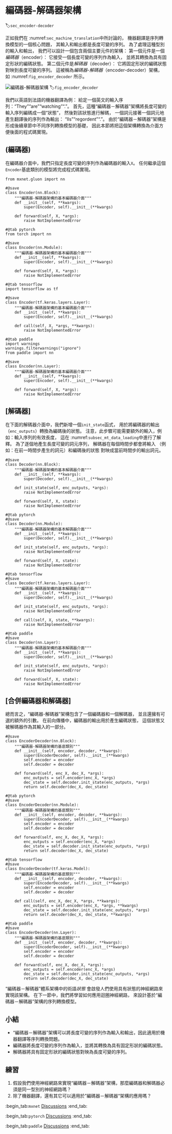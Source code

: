 # 編碼器-解碼器架構
:label:`sec_encoder-decoder`

正如我們在 :numref:`sec_machine_translation`中所討論的，
機器翻譯是序列轉換模型的一個核心問題，
其輸入和輸出都是長度可變的序列。
為了處理這種型別的輸入和輸出，
我們可以設計一個包含兩個主要元件的架構：
第一個元件是一個*編碼器*（encoder）：
它接受一個長度可變的序列作為輸入，
並將其轉換為具有固定形狀的編碼狀態。
第二個元件是*解碼器*（decoder）：
它將固定形狀的編碼狀態對映到長度可變的序列。
這被稱為*編碼器-解碼器*（encoder-decoder）架構，
如 :numref:`fig_encoder_decoder` 所示。

![編碼器-解碼器架構](../img/encoder-decoder.svg)
:label:`fig_encoder_decoder`

我們以英語到法語的機器翻譯為例：
給定一個英文的輸入序列：“They”“are”“watching”“.”。
首先，這種“編碼器－解碼器”架構將長度可變的輸入序列編碼成一個“狀態”，
然後對該狀態進行解碼，
一個詞元接著一個詞元地產生翻譯後的序列作為輸出：
“Ils”“regordent”“.”。
由於“編碼器－解碼器”架構是形成後續章節中不同序列轉換模型的基礎，
因此本節將把這個架構轉換為介面方便後面的程式碼實現。

## (**編碼器**)

在編碼器介面中，我們只指定長度可變的序列作為編碼器的輸入`X`。
任何繼承這個`Encoder`基底類別的模型將完成程式碼實現。

```{.python .input}
from mxnet.gluon import nn

#@save
class Encoder(nn.Block):
    """編碼器-解碼器架構的基本編碼器介面"""
    def __init__(self, **kwargs):
        super(Encoder, self).__init__(**kwargs)

    def forward(self, X, *args):
        raise NotImplementedError
```

```{.python .input}
#@tab pytorch
from torch import nn

#@save
class Encoder(nn.Module):
    """編碼器-解碼器架構的基本編碼器介面"""
    def __init__(self, **kwargs):
        super(Encoder, self).__init__(**kwargs)

    def forward(self, X, *args):
        raise NotImplementedError
```

```{.python .input}
#@tab tensorflow
import tensorflow as tf

#@save
class Encoder(tf.keras.layers.Layer):
    """編碼器-解碼器架構的基本編碼器介面"""
    def __init__(self, **kwargs):
        super(Encoder, self).__init__(**kwargs)

    def call(self, X, *args, **kwargs):
        raise NotImplementedError
```

```{.python .input}
#@tab paddle
import warnings
warnings.filterwarnings("ignore")
from paddle import nn

#@save
class Encoder(nn.Layer):
    """編碼器-解碼器架構的基本編碼器介面"""
    def __init__(self, **kwargs):
        super(Encoder, self).__init__(**kwargs)

    def forward(self, X, *args):
        raise NotImplementedError
```

## [**解碼器**]

在下面的解碼器介面中，我們新增一個`init_state`函式，
用於將編碼器的輸出（`enc_outputs`）轉換為編碼後的狀態。
注意，此步驟可能需要額外的輸入，例如：輸入序列的有效長度，
這在 :numref:`subsec_mt_data_loading`中進行了解釋。
為了逐個地產生長度可變的詞元序列，
解碼器在每個時間步都會將輸入
（例如：在前一時間步產生的詞元）和編碼後的狀態
對映成當前時間步的輸出詞元。

```{.python .input}
#@save
class Decoder(nn.Block):
    """編碼器-解碼器架構的基本解碼器介面"""
    def __init__(self, **kwargs):
        super(Decoder, self).__init__(**kwargs)

    def init_state(self, enc_outputs, *args):
        raise NotImplementedError

    def forward(self, X, state):
        raise NotImplementedError
```

```{.python .input}
#@tab pytorch
#@save
class Decoder(nn.Module):
    """編碼器-解碼器架構的基本解碼器介面"""
    def __init__(self, **kwargs):
        super(Decoder, self).__init__(**kwargs)

    def init_state(self, enc_outputs, *args):
        raise NotImplementedError

    def forward(self, X, state):
        raise NotImplementedError
```

```{.python .input}
#@tab tensorflow
#@save
class Decoder(tf.keras.layers.Layer):
    """編碼器-解碼器架構的基本解碼器介面"""
    def __init__(self, **kwargs):
        super(Decoder, self).__init__(**kwargs)

    def init_state(self, enc_outputs, *args):
        raise NotImplementedError

    def call(self, X, state, **kwargs):
        raise NotImplementedError
```

```{.python .input}
#@tab paddle
#@save
class Decoder(nn.Layer):
    """編碼器-解碼器架構的基本解碼器介面"""
    def __init__(self, **kwargs):
        super(Decoder, self).__init__(**kwargs)

    def init_state(self, enc_outputs, *args):
        raise NotImplementedError

    def forward(self, X, state):
        raise NotImplementedError
```

## [**合併編碼器和解碼器**]

總而言之，“編碼器-解碼器”架構包含了一個編碼器和一個解碼器，
並且還擁有可選的額外的引數。
在前向傳播中，編碼器的輸出用於產生編碼狀態，
這個狀態又被解碼器作為其輸入的一部分。

```{.python .input}
#@save
class EncoderDecoder(nn.Block):
    """編碼器-解碼器架構的基底類別"""
    def __init__(self, encoder, decoder, **kwargs):
        super(EncoderDecoder, self).__init__(**kwargs)
        self.encoder = encoder
        self.decoder = decoder

    def forward(self, enc_X, dec_X, *args):
        enc_outputs = self.encoder(enc_X, *args)
        dec_state = self.decoder.init_state(enc_outputs, *args)
        return self.decoder(dec_X, dec_state)
```

```{.python .input}
#@tab pytorch
#@save
class EncoderDecoder(nn.Module):
    """編碼器-解碼器架構的基底類別"""
    def __init__(self, encoder, decoder, **kwargs):
        super(EncoderDecoder, self).__init__(**kwargs)
        self.encoder = encoder
        self.decoder = decoder

    def forward(self, enc_X, dec_X, *args):
        enc_outputs = self.encoder(enc_X, *args)
        dec_state = self.decoder.init_state(enc_outputs, *args)
        return self.decoder(dec_X, dec_state)
```

```{.python .input}
#@tab tensorflow
#@save
class EncoderDecoder(tf.keras.Model):
    """編碼器-解碼器架構的基底類別"""
    def __init__(self, encoder, decoder, **kwargs):
        super(EncoderDecoder, self).__init__(**kwargs)
        self.encoder = encoder
        self.decoder = decoder

    def call(self, enc_X, dec_X, *args, **kwargs):
        enc_outputs = self.encoder(enc_X, *args, **kwargs)
        dec_state = self.decoder.init_state(enc_outputs, *args)
        return self.decoder(dec_X, dec_state, **kwargs)
```

```{.python .input}
#@tab paddle
#@save
class EncoderDecoder(nn.Layer):
    """編碼器-解碼器架構的基底類別"""
    def __init__(self, encoder, decoder, **kwargs):
        super(EncoderDecoder, self).__init__(**kwargs)
        self.encoder = encoder
        self.decoder = decoder

    def forward(self, enc_X, dec_X, *args):
        enc_outputs = self.encoder(enc_X, *args)
        dec_state = self.decoder.init_state(enc_outputs, *args)
        return self.decoder(dec_X, dec_state)
```

“編碼器－解碼器”體系架構中的術語*狀態*
會啟發人們使用具有狀態的神經網路來實現該架構。
在下一節中，我們將學習如何應用迴圈神經網路，
來設計基於“編碼器－解碼器”架構的序列轉換模型。

## 小結

* “編碼器－解碼器”架構可以將長度可變的序列作為輸入和輸出，因此適用於機器翻譯等序列轉換問題。
* 編碼器將長度可變的序列作為輸入，並將其轉換為具有固定形狀的編碼狀態。
* 解碼器將具有固定形狀的編碼狀態對映為長度可變的序列。

## 練習

1. 假設我們使用神經網路來實現“編碼器－解碼器”架構，那麼編碼器和解碼器必須是同一型別的神經網路嗎？
1. 除了機器翻譯，還有其它可以適用於”編碼器－解碼器“架構的應用嗎？

:begin_tab:`mxnet`
[Discussions](https://discuss.d2l.ai/t/2780)
:end_tab:

:begin_tab:`pytorch`
[Discussions](https://discuss.d2l.ai/t/2779)
:end_tab:

:begin_tab:`paddle`
[Discussions](https://discuss.d2l.ai/t/11837)
:end_tab: